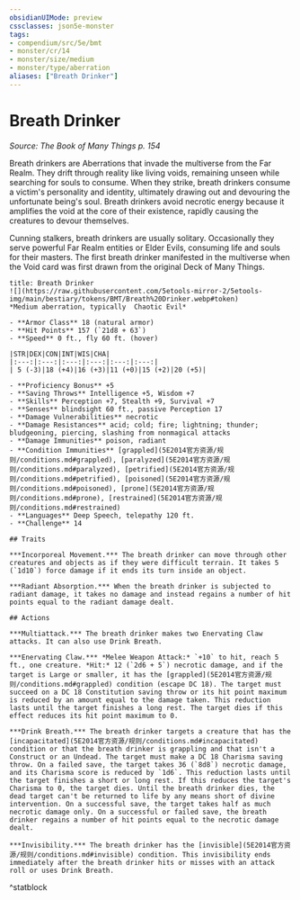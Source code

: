 ```yaml
---
obsidianUIMode: preview
cssclasses: json5e-monster
tags:
- compendium/src/5e/bmt
- monster/cr/14
- monster/size/medium
- monster/type/aberration
aliases: ["Breath Drinker"]
---
```

# Breath Drinker
*Source: The Book of Many Things p. 154*  

Breath drinkers are Aberrations that invade the multiverse from the Far Realm. They drift through reality like living voids, remaining unseen while searching for souls to consume. When they strike, breath drinkers consume a victim's personality and identity, ultimately drawing out and devouring the unfortunate being's soul. Breath drinkers avoid necrotic energy because it amplifies the void at the core of their existence, rapidly causing the creatures to devour themselves.

Cunning stalkers, breath drinkers are usually solitary. Occasionally they serve powerful Far Realm entities or Elder Evils, consuming life and souls for their masters. The first breath drinker manifested in the multiverse when the Void card was first drawn from the original Deck of Many Things.

```ad-statblock
title: Breath Drinker
![](https://raw.githubusercontent.com/5etools-mirror-2/5etools-img/main/bestiary/tokens/BMT/Breath%20Drinker.webp#token)
*Medium aberration, typically  Chaotic Evil*

- **Armor Class** 18 (natural armor)
- **Hit Points** 157 (`21d8 + 63`)
- **Speed** 0 ft., fly 60 ft. (hover)

|STR|DEX|CON|INT|WIS|CHA|
|:---:|:---:|:---:|:---:|:---:|:---:|
| 5 (-3)|18 (+4)|16 (+3)|11 (+0)|15 (+2)|20 (+5)|

- **Proficiency Bonus** +5
- **Saving Throws** Intelligence +5, Wisdom +7
- **Skills** Perception +7, Stealth +9, Survival +7
- **Senses** blindsight 60 ft., passive Perception 17
- **Damage Vulnerabilities** necrotic
- **Damage Resistances** acid; cold; fire; lightning; thunder; bludgeoning, piercing, slashing from nonmagical attacks
- **Damage Immunities** poison, radiant
- **Condition Immunities** [grappled](5E2014官方资源/规则/conditions.md#grappled), [paralyzed](5E2014官方资源/规则/conditions.md#paralyzed), [petrified](5E2014官方资源/规则/conditions.md#petrified), [poisoned](5E2014官方资源/规则/conditions.md#poisoned), [prone](5E2014官方资源/规则/conditions.md#prone), [restrained](5E2014官方资源/规则/conditions.md#restrained)
- **Languages** Deep Speech, telepathy 120 ft.
- **Challenge** 14

## Traits

***Incorporeal Movement.*** The breath drinker can move through other creatures and objects as if they were difficult terrain. It takes 5 (`1d10`) force damage if it ends its turn inside an object.

***Radiant Absorption.*** When the breath drinker is subjected to radiant damage, it takes no damage and instead regains a number of hit points equal to the radiant damage dealt.

## Actions

***Multiattack.*** The breath drinker makes two Enervating Claw attacks. It can also use Drink Breath.

***Enervating Claw.*** *Melee Weapon Attack:* `+10` to hit, reach 5 ft., one creature. *Hit:* 12 (`2d6 + 5`) necrotic damage, and if the target is Large or smaller, it has the [grappled](5E2014官方资源/规则/conditions.md#grappled) condition (escape DC 18). The target must succeed on a DC 18 Constitution saving throw or its hit point maximum is reduced by an amount equal to the damage taken. This reduction lasts until the target finishes a long rest. The target dies if this effect reduces its hit point maximum to 0.

***Drink Breath.*** The breath drinker targets a creature that has the [incapacitated](5E2014官方资源/规则/conditions.md#incapacitated) condition or that the breath drinker is grappling and that isn't a Construct or an Undead. The target must make a DC 18 Charisma saving throw. On a failed save, the target takes 36 (`8d8`) necrotic damage, and its Charisma score is reduced by `1d6`. This reduction lasts until the target finishes a short or long rest. If this reduces the target's Charisma to 0, the target dies. Until the breath drinker dies, the dead target can't be returned to life by any means short of divine intervention. On a successful save, the target takes half as much necrotic damage only. On a successful or failed save, the breath drinker regains a number of hit points equal to the necrotic damage dealt.

***Invisibility.*** The breath drinker has the [invisible](5E2014官方资源/规则/conditions.md#invisible) condition. This invisibility ends immediately after the breath drinker hits or misses with an attack roll or uses Drink Breath.
```
^statblock